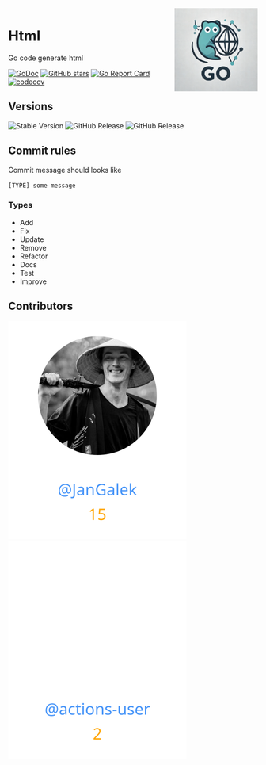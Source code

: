 <img align=right width="168" src="docs/gouef_logo.png">

# Html
Go code generate html

[![GoDoc](https://pkg.go.dev/badge/github.com/gouef/html.svg)](https://pkg.go.dev/github.com/gouef/html)
[![GitHub stars](https://img.shields.io/github/stars/gouef/html?style=social)](https://github.com/gouef/html/stargazers)
[![Go Report Card](https://goreportcard.com/badge/github.com/gouef/html)](https://goreportcard.com/report/github.com/gouef/html)
[![codecov](https://codecov.io/github/gouef/html/branch/main/graph/badge.svg?token=YUG8EMH6Q8)](https://codecov.io/github/gouef/html)

## Versions
![Stable Version](https://img.shields.io/github/v/release/gouef/html?label=Stable&labelColor=green)
![GitHub Release](https://img.shields.io/github/v/release/gouef/html?label=RC&include_prereleases&filter=*rc*&logoSize=diago)
![GitHub Release](https://img.shields.io/github/v/release/gouef/html?label=Beta&include_prereleases&filter=*beta*&logoSize=diago)

## Commit rules
Commit message should looks like
```
[TYPE] some message
```

### Types
 - Add
 - Fix
 - Update
 - Remove
 - Refactor
 - Docs
 - Test
 - Improve

## Contributors

<div>
<span>
  <a href="https://github.com/JanGalek"><img src="https://raw.githubusercontent.com/gouef/html/refs/heads/contributors-svg/.github/contributors/JanGalek.svg" alt="JanGalek" /></a>
</span>
<span>
  <a href="https://github.com/actions-user"><img src="https://raw.githubusercontent.com/gouef/html/refs/heads/contributors-svg/.github/contributors/actions-user.svg" alt="actions-user" /></a>
</span>
</div>

